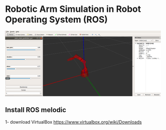 # Robotic Arm Simulation in Robot Operating System (ROS)

   ![image](RobotArm.png)

## Install ROS melodic

1- download VirtualBox 
https://www.virtualbox.org/wiki/Downloads


